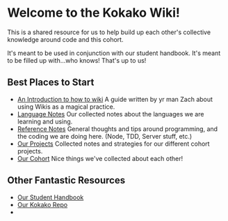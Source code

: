 <!-- TITLE: Home -->
<!-- SUBTITLE: A quick summary of Home -->

# Welcome to the Kokako Wiki!

This is a shared resource for us to help build up each other's collective knowledge around code and this cohort.  

It's meant to be used in conjunction with our student handbook.  It's meant to be filled up with...who knows!  That's up to us!

## Best Places to Start

* [An Introduction to how to wiki](wiki-introduction)
A guide written by yr man Zach about using Wikis as a magical practice.
* [Language Notes](language-notes)
Our collected notes about the languages we are learning and using.
* [Reference Notes](reference-notes)
General thoughts and tips around programming, and the coding we are doing here. (Node, TDD, Server stuff, etc.)
* [Our Projects](our-projects/index)
Collected notes and strategies for our different cohort projects.
*  [Our Cohort](our-cohort)
Nice things we've collected about each other!

## Other Fantastic Resources
- [Our Student Handbook](https://github.com/Kokako-2018/student-handbook)
- [Our Kokako Repo](https://github.com/Kokako-2018)
- 